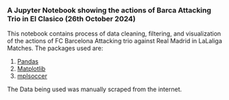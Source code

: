 ### A Jupyter Notebook showing the actions of Barca Attacking Trio in El Clasico (26th October 2024)

This notebook contains process of data cleaning, filtering, and visualization of the actions of FC Barcelona Attacking trio against Real Madrid in LaLaliga Matches.
The packages used are:

1. [Pandas](https://pandas.pydata.org/)
2. [Matplotlib](https://matplotlib.org/)
3. [mplsoccer](https://mplsoccer.readthedocs.io/en/latest/)

The Data being used was manually scraped from the internet.
